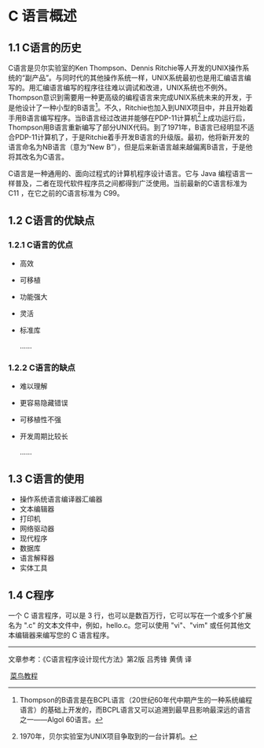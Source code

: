 # C 语言概述

## 1.1 C语言的历史

C语言是贝尔实验室的Ken Thompson、Dennis Ritchie等人开发的UNIX操作系统的“副产品”。与同时代的其他操作系统一样，UNIX系统最初也是用汇编语言编写的。用汇编语言编写的程序往往难以调试和改进，UNIX系统也不例外。Thompson意识到需要用一种更高级的编程语言来完成UNIX系统未来的开发，于是他设计了一种小型的B语言[^注释1]。不久，Ritchie也加入到UNIX项目中，并且开始着手用B语言编写程序。当B语言经过改进并能够在PDP-11计算机[^注释2]上成功运行后，Thompson用B语言重新编写了部分UNIX代码。到了1971年，B语言已经明显不适合PDP-11计算机了，于是Ritchie着手开发B语言的升级版。最初，他将新开发的语言命名为NB语言（意为“New B”），但是后来新语言越来越偏离B语言，于是他将其改名为C语言。

C语言是一种通用的、面向过程式的计算机程序设计语言。它与 Java 编程语言一样普及，二者在现代软件程序员之间都得到广泛使用。当前最新的C语言标准为 C11 ，在它之前的C语言标准为 C99。

## 1.2 C语言的优缺点

### 1.2.1 C语言的优点

* 高效

* 可移植

* 功能强大

* 灵活

* 标准库

  ……

### 1.2.2 C语言的缺点

* 难以理解

* 更容易隐藏错误

* 可移植性不强

* 开发周期比较长

  ……

## 1.3 C语言的使用

- 操作系统语言编译器汇编器
- 文本编辑器
- 打印机
- 网络驱动器
- 现代程序
- 数据库
- 语言解释器
- 实体工具

## 1.4 C程序

一个 C 语言程序，可以是 3 行，也可以是数百万行，它可以写在一个或多个扩展名为 ".c" 的文本文件中，例如，hello.c。您可以使用 "vi"、"vim" 或任何其他文本编辑器来编写您的 C 语言程序。



***

文章参考：《C语言程序设计现代方法》第2版 吕秀锋 黄倩 译

​                      [菜鸟教程](http://www.runoob.com)





[^注释1]: Thompson的B语言是在BCPL语言（20世纪60年代中期产生的一种系统编程语言）的基础上开发的，而BCPL语言又可以追溯到最早且影响最深远的语言之一——Algol 60语言。
[^注释2]: 1970年，贝尔实验室为UNIX项目争取到的一台计算机。